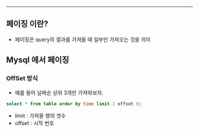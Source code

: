 
---

## 페이징 이란?

- 페이징은 query의 결과를 가져올 때 일부만 가져오는 것을 의미

## Mysql 에서 페이징

### OffSet 방식

- 예를 들어 날짜순 상위 3개만 가져와보자.

```SQL
select * from table order by time limit 3 offset 0;
```

- limit : 가져올 행의 갯수
- offset : 시작 번호